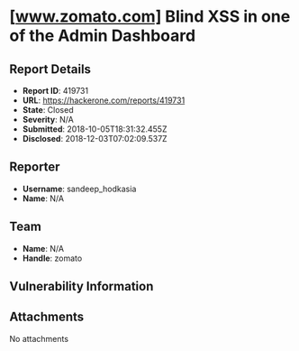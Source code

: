 # [www.zomato.com] Blind XSS in one of the Admin Dashboard

## Report Details
- **Report ID**: 419731
- **URL**: https://hackerone.com/reports/419731
- **State**: Closed
- **Severity**: N/A
- **Submitted**: 2018-10-05T18:31:32.455Z
- **Disclosed**: 2018-12-03T07:02:09.537Z

## Reporter
- **Username**: sandeep_hodkasia
- **Name**: N/A

## Team
- **Name**: N/A
- **Handle**: zomato

## Vulnerability Information


## Attachments
No attachments
